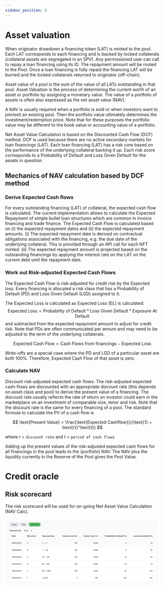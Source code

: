 ```yaml
---
sidebar_position: 8
---
```


# Asset valuation

When originator drawdown a financing token (LAT) is minted to the pool. Each LAT corresponds to each financing and is backed by locked collaterals (collateral assets are segregated in an SPV). Any permissioned user can call to repay a loan financing using its ID. The repayment amount will be routed to the Pool. Once a loan financing is fully repaid the financing LAT will be burned and the locked collaterals returned to originator (off-chain).

Asset value of a pool is the sum of the value of all LATs outstanding in that pool. Asset Valuation is the process of determining the current worth of an asset or portfolio by assigning a monetary value. The value of a portfolio of assets is often also expressed as the net asset value (NAV).

A NAV is usually required when a portfolio is sold or when investors want to join/exit an existing pool. Then the portfolio value ultimately determines the investment/redemption price. Note that for these purposes the portfolio value may be different to the book value or accounting value of a portfolio.

Net Asset Value Calculation is based on the Discounted Cash Flow (DCF) method. DCF is used because there are no active secondary markets for loan financings (LAT). Each loan financing (LAT) has a risk core based on the performance of the underlying collateral backing it up. Each risk score corresponds to a Probability of Default and Loss Given Default for the assets in question. 

## Mechanics of NAV calculation based by DCF method

### Derive Expected Cash flows 
For every outstanding financing (LAT) of collateral, the expected cash flow is calculated. The current implementation allows to calculate the Expected Repayment of simple bullet loan structures which are common in invoice financing and trade finance. The Expected Cash Flow is calculated based on (i) the expected repayment dates and (ii) the expected repayment amounts. (i) The expected repayment date is derived on contractual obligations associated with the financing, e.g. the due date of the underlying collateral. This is provided through an API call for each NFT minted. (ii) The expected repayment amount is projected based on the outstanding financings by applying the interest rate on the LAT on the current debt until the repayment date.

### Work out Risk-adjusted Expected Cash Flows 
The Expected Cash Flow is risk-adjusted for credit risk by the Expected loss. Every financing is allocated a risk class that has a Probability of Default (PD) and Loss Given Default (LGD) assigned to it. 

The Expected Loss is calculated as Expected Loss (EL) is calculated: $$\text{Expected Loss} = \text{Probability of Default} * \text{Loss Given Default} * \text{Exposure At Default}$$ and subtracted from the expected repayment amount to adjust for credit risk. Note that PDs are often communicated per annum and may need to be adjusted to the term of the underlying collaterals. 

$$\text{Expected Cash Flow} = \text{Cash Flows from financings} - \text{Expected Loss}$$ 

Write-offs are a special case where the PD and LGD of a particular asset are both 100%. Therefore, Expected Cash Flow of that asset is zero.

### Calculate NAV
Discount risk-adjusted expected cash flows: The risk-adjusted expected cash-flows are discounted with an appropriate discount rate (this depends on asset class and pool) to derive the present value of a financing. The discount rate usually reflects the rate of return an investor could earn in the marketplace on an investment of comparable size, tenor and risk. Note that the discount rate is the same for every financing of a pool. The standard formula to calculate the PV of a cash flow is

$$
\text{Present Value} = \frac{\text{Expected Cashflow}}{(\text{1} + \text{r})^\text{t}}
$$

where r = `discount rate` and t = `period of cash flows`

Adding up the present values of the risk-adjusted expected cash flows for all financings in the pool leads to the (portfolio) NAV. The NAV plus the liquidity currently in the Reserve of the Pool gives the Pool Value.​

# Credit oracle

## Risk scorecard
The risk scorecard will be used for on-going Net Asset Value Calculation (NAV Calc). 

![Pool](../img/Risk-scorecard.png)



